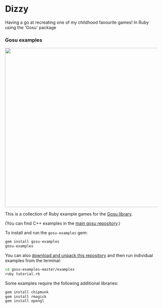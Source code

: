 # Dizzy

Having a go at recreating one of my childhood favourite games! In Ruby using the 'Gosu' package


### Gosu examples

<img src="screenshot.png" width="526">

This is a collection of Ruby example games for the [Gosu library](https://www.libgosu.org/).

(You can find C++ examples in the [main gosu repository](https://github.com/gosu/gosu/tree/master/examples).)

To install and run the `gosu-examples` gem:

```bash
gem install gosu-examples
gosu-examples
```

You can also [download and unpack this repository](https://github.com/gosu/gosu-examples/archive/master.zip) and then run individual examples from the terminal:

```bash
cd gosu-examples-master/examples
ruby tutorial.rb
```

Some examples require the following additional libraries:

```bash
gem install chipmunk
gem install rmagick
gem install opengl
```
